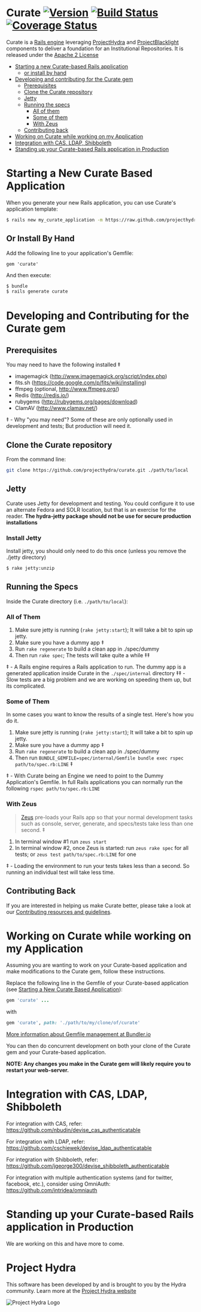 # Curate  [![Version](https://badge.fury.io/rb/curate.png)](http://badge.fury.io/rb/curate) [![Build Status](https://travis-ci.org/projecthydra-labs/curate.png?branch=master)](https://travis-ci.org/projecthydra-labs/curate) [![Coverage Status](https://coveralls.io/repos/projecthydra/curate/badge.png)](https://coveralls.io/r/projecthydra/curate)

Curate is a [Rails engine](http://edgeguides.rubyonrails.org/engines.html) leveraging [ProjectHydra](http://projecthydra.org) and [ProjectBlacklight](http://projectblacklight.org/) components to deliver a foundation for an Institutional Repositories.
It is released under the [Apache 2 License](./LICENSE)

* [Starting a new Curate-based Rails application](#starting-a-new-curate-based-application)
  * [or install by hand](#or-install-by-hand)
* [Developing and contributing for the Curate gem](#developing-and-contributing-for-the-curate-gem)
  * [Prerequisites](#prerequisites)
  * [Clone the Curate repository](#clone-the-curate-repository)
  * [Jetty](#jetty)
  * [Running the specs](#running-the-specs)
    * [All of them](#all-of-them)
    * [Some of them](#some-of-them)
    * [With Zeus](#with-zeus)
  * [Contributing back](#contributing-back)
* [Working on Curate while working on my Application](#working-on-curate-while-working-on-my-application)
* [Integration with CAS, LDAP, Shibboleth](#integration-with-cas-ldap-shibboleth)
* [Standing up your Curate-based Rails application in Production](#standing-up-your-curate-based-rails-application-in-production)

# Starting a New Curate Based Application

When you generate your new Rails application, you can use Curate's application template:
```bash
$ rails new my_curate_application -m https://raw.github.com/projecthydra-labs/curate/develop/lib/generators/curate/application_template.rb
```

## Or Install By Hand

Add the following line to your application's Gemfile:

    gem 'curate'

And then execute:
```bash
$ bundle
$ rails generate curate
```

# Developing and Contributing for the Curate gem

## Prerequisites

You may need to have the following installed ‡

* imagemagick (http://www.imagemagick.org/script/index.php)
* fits.sh (https://code.google.com/p/fits/wiki/installing)
* ffmpeg (optional, http://www.ffmpeg.org/)
* Redis (http://redis.io/)
* rubygems (http://rubygems.org/pages/download)
* ClamAV (http://www.clamav.net/)

‡ - Why "you may need"? Some of these are only optionally used in development and tests; But production will need it.

## Clone the Curate repository

From the command line:
```bash
git clone https://github.com/projecthydra/curate.git ./path/to/local
```

## Jetty

Curate uses Jetty for development and testing.
You could configure it to use an alternate Fedora and SOLR location, but that is an exercise for the reader.
**The hydra-jetty package should not be use for secure production installations**

### Install Jetty
Install jetty, you should only need to do this once (unless you remove the ./jetty directory)

```bash
$ rake jetty:unzip
```

## Running the Specs

Inside the Curate directory (i.e. `./path/to/local`):

### All of Them

1. Make sure jetty is running (`rake jetty:start`); It will take a bit to spin up jetty.
1. Make sure you have a dummy app ‡
  1. Run `rake regenerate` to build a clean app in ./spec/dummy
1. Then run `rake spec`; The tests will take quite a while ‡‡

‡ - A Rails engine requires a Rails application to run.
The dummy app is a generated application inside Curate in the `./spec/internal` directory
‡‡ - Slow tests are a big problem and we are working on speeding them up, but its complicated.

### Some of Them

In some cases you want to know the results of a single test. Here's how you do it.

1. Make sure jetty is running (`rake jetty:start`); It will take a bit to spin up jetty.
1. Make sure you have a dummy app ‡
  1. Run `rake regenerate` to build a clean app in ./spec/dummy
1. Then run `BUNDLE_GEMFILE=spec/internal/Gemfile bundle exec rspec path/to/spec.rb:LINE` ‡

‡ - With Curate being an Engine we need to point to the Dummy Application's Gemfile.
In full Rails applications you can normally run the following `rspec path/to/spec.rb:LINE`

### With Zeus

> [Zeus](https://github.com/burke/zeus) pre-loads your Rails app so that your normal development tasks such as console, server, generate, and specs/tests take less than one second. ‡

1. In terminal window #1 run `zeus start`
1. In terminal window #2, once Zeus is started: run `zeus rake spec` for all tests; or `zeus test path/to/spec.rb:LINE` for one

‡ - Loading the environment to run your tests takes less than a second. So running an individual test will take less time.

## Contributing Back

If you are interested in helping us make Curate better, please take a look at our [Contributing resources and guidelines](./CONTRIBUTING.md).

# Working on Curate while working on my Application

Assuming you are wanting to work on your Curate-based application and make modifications to the Curate gem, follow these instructions.

Replace the following line in the Gemfile of your Curate-based application (see [Starting a New Curate Based Application](#starting-a-new-curate-based-application)):

```ruby
gem 'curate' ...
```

with

```ruby
gem 'curate', path: './path/to/my/clone/of/curate'
```

[More information about Gemfile management at Bundler.io](http://bundler.io/v1.5/gemfile.html)

You can then do concurrent development on both your clone of the Curate gem and your Curate-based application.

**NOTE: Any changes you make in the Curate gem will likely require you to restart your web-server.**

# Integration with CAS, LDAP, Shibboleth

For integration with CAS, refer: https://github.com/nbudin/devise_cas_authenticatable

For integration with LDAP, refer: https://github.com/cschiewek/devise_ldap_authenticatable

For integration with Shibboleth, refer: https://github.com/jgeorge300/devise_shibboleth_authenticatable

For integration with multiple authentication systems (and for twitter, facebook, etc.), consider using OmniAuth: https://github.com/intridea/omniauth

# Standing up your Curate-based Rails application in Production

We are working on this and have more to come.

# Project Hydra
This software has been developed by and is brought to you by the Hydra community.  Learn more at the
[Project Hydra website](http://projecthydra.org)

![Project Hydra Logo](https://github.com/uvalib/libra-oa/blob/a6564a9e5c13b7873dc883367f5e307bf715d6cf/public/images/powered_by_hydra.png?raw=true)

